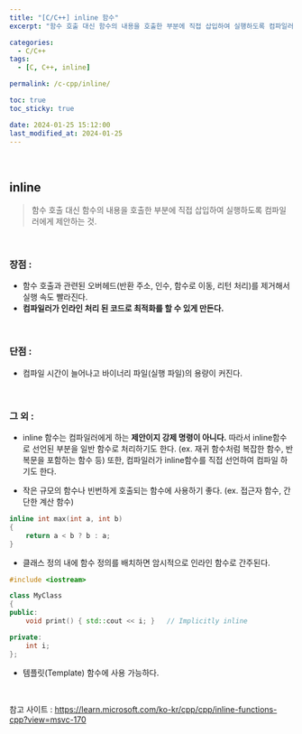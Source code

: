 ```yaml
---
title: "[C/C++] inline 함수"
excerpt: "함수 호출 대신 함수의 내용을 호출한 부분에 직접 삽입하여 실행하도록 컴파일러에게 제안"

categories:
  - C/C++
tags:
  - [C, C++, inline]

permalink: /c-cpp/inline/

toc: true
toc_sticky: true

date: 2024-01-25 15:12:00
last_modified_at: 2024-01-25
---
```

<br>

## inline

>함수 호출 대신 함수의 내용을 호출한 부분에 직접 삽입하여 실행하도록 컴파일러에게 제안하는 것.

<br>

### 장점 : 
- 함수 호출과 관련된 오버헤드(반환 주소, 인수, 함수로 이동, 리턴 처리)를 제거해서 실행 속도 빨라진다.
- **컴파일러가 인라인 처리 된 코드로 최적화를 할 수 있게 만든다.**

<br>

### 단점 : 
- 컴파일 시간이 늘어나고 바이너리 파일(실행 파일)의 용량이 커진다.

<br>

### 그 외 :
- inline 함수는 컴파일러에게 하는 **제안이지 강제 명령이 아니다.** 
따라서 inline함수로 선언된 부분을 일반 함수로 처리하기도 한다. (ex. 재귀 함수처럼 복잡한 함수, 반복문을 포함하는 함수 등)
또한, 컴파일러가 inline함수를 직접 선언하여 컴파일 하기도 한다.

- 작은 규모의 함수나 빈번하게 호출되는 함수에 사용하기 좋다. (ex. 접근자 함수, 간단한 계산 함수)

```cpp
inline int max(int a, int b)
{
    return a < b ? b : a;
}
```

- 클래스 정의 내에 함수 정의를 배치하면 암시적으로 인라인 함수로 간주된다.

```cpp
#include <iostream>

class MyClass
{
public:
    void print() { std::cout << i; }   // Implicitly inline

private:
    int i;
};
```

- 템플릿(Template) 함수에 사용 가능하다.

<br>

참고 사이트 :
https://learn.microsoft.com/ko-kr/cpp/cpp/inline-functions-cpp?view=msvc-170